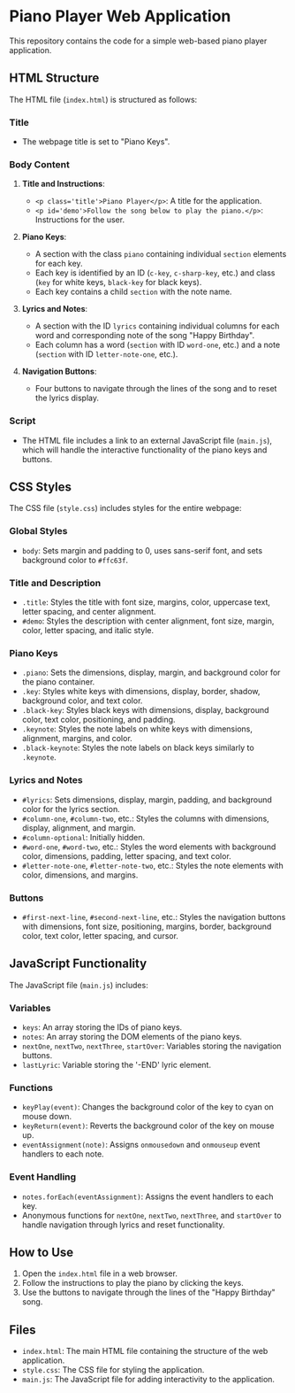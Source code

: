 # Piano Player Web Application

This repository contains the code for a simple web-based piano player application.

## HTML Structure

The HTML file (`index.html`) is structured as follows:

### Title

- The webpage title is set to "Piano Keys".

### Body Content

1. **Title and Instructions**:
   - `<p class='title'>Piano Player</p>`: A title for the application.
   - `<p id='demo'>Follow the song below to play the piano.</p>`: Instructions for the user.

2. **Piano Keys**:
   - A section with the class `piano` containing individual `section` elements for each key.
   - Each key is identified by an ID (`c-key`, `c-sharp-key`, etc.) and class (`key` for white keys, `black-key` for black keys).
   - Each key contains a child `section` with the note name.

3. **Lyrics and Notes**:
   - A section with the ID `lyrics` containing individual columns for each word and corresponding note of the song "Happy Birthday".
   - Each column has a word (`section` with ID `word-one`, etc.) and a note (`section` with ID `letter-note-one`, etc.).

4. **Navigation Buttons**:
   - Four buttons to navigate through the lines of the song and to reset the lyrics display.

### Script

- The HTML file includes a link to an external JavaScript file (`main.js`), which will handle the interactive functionality of the piano keys and buttons.

## CSS Styles

The CSS file (`style.css`) includes styles for the entire webpage:

### Global Styles

- `body`: Sets margin and padding to 0, uses sans-serif font, and sets background color to `#ffc63f`.

### Title and Description

- `.title`: Styles the title with font size, margins, color, uppercase text, letter spacing, and center alignment.
- `#demo`: Styles the description with center alignment, font size, margin, color, letter spacing, and italic style.

### Piano Keys

- `.piano`: Sets the dimensions, display, margin, and background color for the piano container.
- `.key`: Styles white keys with dimensions, display, border, shadow, background color, and text color.
- `.black-key`: Styles black keys with dimensions, display, background color, text color, positioning, and padding.
- `.keynote`: Styles the note labels on white keys with dimensions, alignment, margins, and color.
- `.black-keynote`: Styles the note labels on black keys similarly to `.keynote`.

### Lyrics and Notes

- `#lyrics`: Sets dimensions, display, margin, padding, and background color for the lyrics section.
- `#column-one`, `#column-two`, etc.: Styles the columns with dimensions, display, alignment, and margin.
- `#column-optional`: Initially hidden.
- `#word-one`, `#word-two`, etc.: Styles the word elements with background color, dimensions, padding, letter spacing, and text color.
- `#letter-note-one`, `#letter-note-two`, etc.: Styles the note elements with color, dimensions, and margins.

### Buttons

- `#first-next-line`, `#second-next-line`, etc.: Styles the navigation buttons with dimensions, font size, positioning, margins, border, background color, text color, letter spacing, and cursor.

## JavaScript Functionality

The JavaScript file (`main.js`) includes:

### Variables

- `keys`: An array storing the IDs of piano keys.
- `notes`: An array storing the DOM elements of the piano keys.
- `nextOne`, `nextTwo`, `nextThree`, `startOver`: Variables storing the navigation buttons.
- `lastLyric`: Variable storing the '-END' lyric element.

### Functions

- `keyPlay(event)`: Changes the background color of the key to cyan on mouse down.
- `keyReturn(event)`: Reverts the background color of the key on mouse up.
- `eventAssignment(note)`: Assigns `onmousedown` and `onmouseup` event handlers to each note.

### Event Handling

- `notes.forEach(eventAssignment)`: Assigns the event handlers to each key.
- Anonymous functions for `nextOne`, `nextTwo`, `nextThree`, and `startOver` to handle navigation through lyrics and reset functionality.

## How to Use

1. Open the `index.html` file in a web browser.
2. Follow the instructions to play the piano by clicking the keys.
3. Use the buttons to navigate through the lines of the "Happy Birthday" song.

## Files

- `index.html`: The main HTML file containing the structure of the web application.
- `style.css`: The CSS file for styling the application.
- `main.js`: The JavaScript file for adding interactivity to the application.
